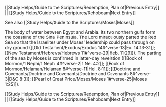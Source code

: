 [[Study Helps/Guide to the Scriptures/Redemption, Plan of|Previous Entry]]  ||  [[Study Helps/Guide to the Scriptures/Rehoboam|Next Entry]]

 See also [[Study Helps/Guide to the Scriptures/Moses|Moses]]

 The body of water between Egypt and Arabia. Its two northern gulfs form the coastline of the Sinai Peninsula. The Lord miraculously parted the Red Sea so that the Israelites under Moses' leadership could pass through on dry ground ([[Old Testament/Exodus/Exodus 14#^verse-13|Ex. 14:13-31]]; [[New Testament/Hebrews/Hebrews 11#^verse-29|Heb. 11:29]]). The parting of the sea by Moses is confirmed in latter-day revelation ([[Book of Mormon/1 Nephi/1 Nephi 4#^verse-2|1 Ne. 4:2]]; [[Book of Mormon/Helaman/Helaman 8#^verse-11|Hel. 8:11]]; [[Doctrine and Covenants/Doctrine and Covenants/Doctrine and Covenants 8#^verse-3|D&C 8:3]]; [[Pearl of Great Price/Moses/Moses 1#^verse-25|Moses 1:25]]).

[[Study Helps/Guide to the Scriptures/Redemption, Plan of|Previous Entry]]  ||  [[Study Helps/Guide to the Scriptures/Rehoboam|Next Entry]]